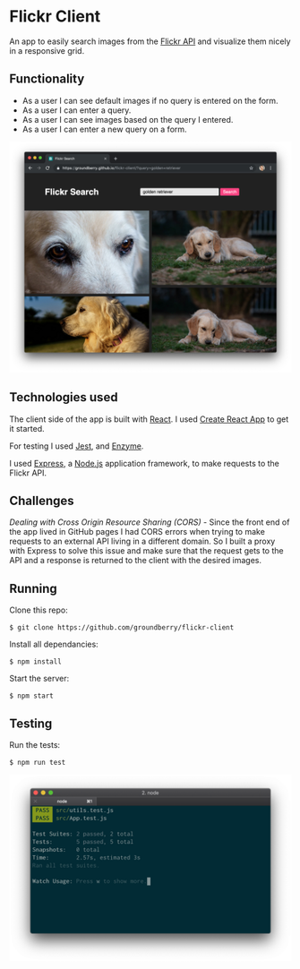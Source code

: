 # Flickr Client

An app to easily search images from the [Flickr API](https://www.flickr.com/services/api/) and visualize them nicely in a responsive grid.

## Functionality

- As a user I can see default images if no query is entered on the form.
- As a user I can enter a query.
- As a user I can see images based on the query I entered.
- As a user I can enter a new query on a form.

![Flickr Client app](public/img/flickr-client-app.png)

## Technologies used

The client side of the app is built with [React](https://facebook.github.io/react/). I used [Create React App](https://github.com/facebookincubator/create-react-app) to get it started.

For testing I used [Jest](https://github.com/facebook/jest), and [Enzyme](http://airbnb.io/enzyme/).

I used [Express](https://expressjs.com/), a [Node.js](https://nodejs.org/en/) application framework, to make requests to the Flickr API.

## Challenges

*Dealing with Cross Origin Resource Sharing (CORS)* - Since the front end of the app lived in GitHub pages I had CORS errors when trying to make requests to an external API living in a different domain. So I built a proxy with Express to solve this issue and make sure that the request gets to the API and a response is returned to the client with the desired images.

## Running

Clone this repo:

```
$ git clone https://github.com/groundberry/flickr-client
```

Install all dependancies:

```
$ npm install
```

Start the server:

```
$ npm start
```

## Testing

Run the tests:

```
$ npm run test
```

![Unit tests](public/img/unit-tests.png)